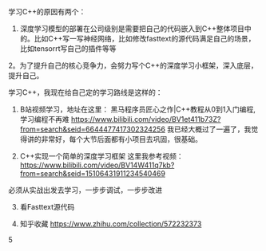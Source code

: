 学习C++的原因有两个：

1. 深度学习模型的部署在公司级别是需要把自己的代码嵌入到C++整体项目中的。比如C++写一写神经网络，比如修改fasttext的源代码满足自己的场景，比如tensorrt写自己的插件等等

2。为了提升自己的核心竞争力，会努力写个C++的深度学习小框架，深入底层，提升自己。

学习C++，我现在给自己定的学习路线是这样的：

1. B站视频学习，地址在这里：
黑马程序员匠心之作|C++教程从0到1入门编程,学习编程不再难
https://www.bilibili.com/video/BV1et411b73Z?from=search&seid=6644477417302324256
我已经大概过了一遍了，我觉得讲的非常好，每个大节后面都有小项目去巩固，很基础。

2. C++实现一个简单的深度学习框架
这里我参考视频：
https://www.bilibili.com/video/BV14W411q7kb?from=search&seid=15106431911234540469

必须从实战出发去学习，一步步调试，一步步改进

3. 看Fasttext源代码

4. 知乎收藏
https://www.zhihu.com/collection/572232373



5
